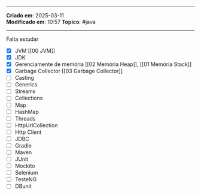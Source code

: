 ***
**Criado em**: 2025-03-11  
**Modificado em**: 10:57
**Topico**: #java
***
Falta estudar

- [x] JVM [[00 JVM]]
- [x] JDK
- [x] Gerenciamente de memória  [[02 Memória Heap]], [[01 Memória Stack]]
- [x] Garbage Collector [[03 Garbage Collector]]
- [ ] Casting
- [ ] Generics
- [ ] Streams
- [ ] Collections
- [ ] Map
- [ ] HashMap
- [ ] Threads
- [ ] HttpUrlCollection
- [ ] Http Client
- [ ] JDBC
- [ ] Gradle
- [ ] Maven
- [ ] JUnit
- [ ] Mockito
- [ ] Selenium
- [ ] TesteNG
- [ ] DBunit
